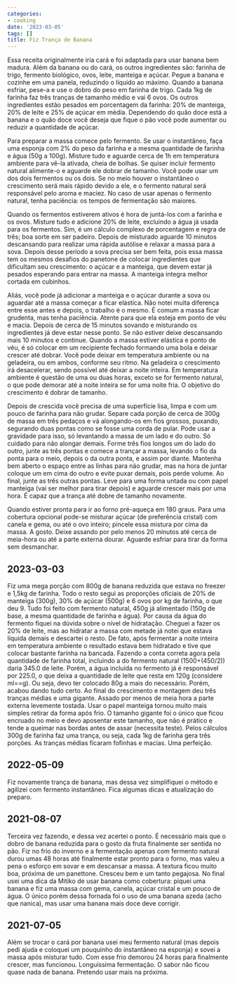 ```yaml
---
categories:
- cooking
date: '2023-03-05'
tags: []
title: Fiz Trança de Banana
---
```


Essa receita originalmente iria cará e foi adaptada para usar banana bem madura. Além da banana ou do cará, os outros ingredientes são: farinha de trigo, fermento biológico, ovos, leite, manteiga e açúcar. Pegue a banana e cozinhe em uma panela, reduzindo o líquido ao máximo. Quando a banana esfriar, pese-a e use o dobro do peso em farinha de trigo. Cada 1kg de farinha faz três tranças de tamanho médio e vai 6 ovos. Os outros ingredientes estão pesados em porcentagem da farinha: 20% de manteiga, 20% de leite e 25% de açúcar em média. Dependendo do quão doce está a banana e o quão doce você deseja que fique o pão você pode aumentar ou reduzir a quantidade de açúcar.

Para preparar a massa comece pelo fermento. Se usar o instantâneo, faça uma esponja com 2% do peso da farinha e a mesma quantidade de farinha e água (50g a 100g). Misture tudo e aguarde cerca de 1h em temperatura ambiente para vê-la ativada, cheia de bolhas. Se quiser incluir fermento natural alimente-o e aguarde ele dobrar de tamanho. Você pode usar um dos dois fermentos ou os dois. Se no meio houver o instantâneo o crescimento será mais rápido devido a ele, e o fermento natural será responsável pelo aroma e maciez. No caso de usar apenas o fermento natural, tenha paciência: os tempos de fermentação são maiores.

Quando os fermentos estiverem ativos é hora de juntá-los com a farinha e os ovos. Misture tudo e adicione 20% de leite, excluindo a água já usada para os fermentos. Sim, é um cálculo complexo de porcentagem e regra de três; boa sorte em ser padeiro. Depois de misturado aguarde 10 minutos descansando para realizar uma rápida autólise e relaxar a massa para a sova. Depois desse período a sova precisa ser bem feita, pois essa massa tem os mesmos desafios do panetone de colocar ingredientes que dificultam seu crescimento: o açúcar e a manteiga, que devem estar já pesados esperando para entrar na massa. A manteiga integra melhor cortada em cubinhos.

Aliás, você pode já adicionar a manteiga e o açúcar durante a sova ou aguardar até a massa começar a ficar elástica. Não notei muita diferença entre esse antes e depois, o trabalho é o mesmo. É comum a massa ficar grudenta, mas tenha paciência. Atente para que ela esteja em ponto de véu e macia. Depois de cerca de 15 minutos sovando e misturando os ingredientes já deve estar nesse ponto. Se não estiver deixe descansando mais 10 minutos e continue. Quando a massa estiver elástica e ponto de véu, é só colocar em um recipiente fechado formando uma bola e deixar crescer até dobrar. Você pode deixar em temperatura ambiente ou na geladeira, ou em ambos, conforme seu ritmo. Na geladeira o crescimento irá desacelerar, sendo possível até deixar a noite inteira. Em temperatura ambiente é questão de uma ou duas horas, exceto se for fermento natural, o que pode demorar até a noite inteira se for uma noite fria. O objetivo do crescimento é dobrar de tamanho.

Depois de crescida você precisa de uma superfície lisa, limpa e com um pouco de farinha para não grudar. Separe cada porção de cerca de 300g de massa em três pedaços e vá alongando-os em fios grossos, puxando, segurando duas pontas como se fosse uma corda de pular. Pode usar a gravidade para isso, só levantando a massa de um lado e do outro. Só cuidado para não alongar demais. Forme três fios longos um do lado do outro, junte as três pontas e comece a trançar a massa, levando o fio da ponta para o meio, depois o da outra ponta, e assim por diante. Mantenha bem aberto o espaço entre as linhas para não grudar, mas na hora de juntar coloque um em cima do outro e evite puxar demais, pois perde volume. Ao final, junte as três outras pontas. Leve para uma forma untada ou com papel manteiga (vai ser melhor para tirar depois) e aguarde crescer mais por uma hora. É capaz que a trança até dobre de tamanho novamente.

Quando estiver pronta para ir ao forno pré-aqueça em 180 graus. Para uma cobertura opcional pode-se misturar açúcar (de preferência cristal) com canela e gema, ou até o ovo inteiro; pincele essa mistura por cima da massa. A gosto. Deixe assando por pelo menos 20 minutos até cerca de meia-hora ou até a parte externa dourar. Aguarde esfriar para tirar da forma sem desmanchar.

## 2023-03-03

Fiz uma mega porção com 800g de banana reduzida que estava no freezer e 1,5kg de farinha. Todo o resto segui as proporções oficiais de 20% de manteiga (300g), 30% de açúcar (500g) e 6 ovos por kg de farinha, o que deu 9. Tudo foi feito com fermento natural, 450g já alimentado (150g de base, a mesma quantidade de farinha e água). Por causa da água do fermento fiquei na dúvida sobre o nível de hidratação. Cheguei a fazer os 20% de leite, mas ao hidratar a massa com metade já notei que estava líquida demais e descartei o resto. De fato, após fermentar a noite inteira em temperatura ambiente o resultado estava bem hidratado e tive que colocar bastante farinha na bancada. Fazendo a conta correta agora pela quantidade de farinha total, incluindo a do fermento natural (1500+(450/2)) daria 345.0 de leite. Porém, a água incluída no fermento já é responsável por 225.0, o que deixa a quantidade de leite que resta em 120g (considere ml==g). Ou seja, devo ter colocado 80g a mais do necessário. Porém, acabou dando tudo certo. Ao final do crescimento e montagem deu três tranças médias e uma gigante. Assado por menos de meia hora a parte externa levemente tostada. Usar o papel manteiga tornou muito mais simples retirar da forma após frio. O tamanho gigante foi o único que ficou encruado no meio e devo aposentar este tamanho, que não é prático e tende a queimar nas bordas antes de assar (necessita teste). Pelos cálculos 300g de farinha faz uma trança, ou seja, cada 1kg de farinha gera três porções. As tranças médias ficaram fofinhas e macias. Uma perfeição.

## 2022-05-09

Fiz novamente trança de banana, mas dessa vez simplifiquei o método e agilizei com fermento instantâneo. Fica algumas dicas e atualização do preparo.

## 2021-08-07

Terceira vez fazendo, e dessa vez acertei o ponto. É necessário mais que o dobro de banana reduzida para o gosto da fruta finalmente ser sentida no pão. Fiz no frio do inverno e a fermentação apenas com fermento natural durou umas 48 horas até finalmente estar pronto para o forno, mas valeu a pena o esforço em sovar e em descansar a massa. A textura ficou muito boa, próxima de um panettone. Cresceu bem e um tanto pegajosa. No final usei uma dica da Mitiko de usar banana como cobertura: piquei uma banana e fiz uma massa com gema, canela, açúcar cristal e um pouco de água. O único porém dessa fornada foi o uso de uma banana azeda (acho que nanica), mas usar uma banana mais doce deve corrigir.

## 2021-07-05

Além se trocar o cará por banana usei meu fermento natural (mas depois pedi ajuda e coloquei um pouquinho do instantâneo na esponja) e sovei a massa após misturar tudo. Com esse frio demorou 24 horas para finalmente crescer, mas funcionou. Longuíssima fermentação. O sabor não ficou quase nada de banana. Pretendo usar mais na próxima.

